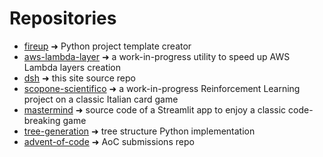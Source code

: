 # Repositories

- [fireup](https://github.com/a-slice-of-py/fire-up) ➜ Python project template creator
- [aws-lambda-layer](https://github.com/a-slice-of-py/aws-lambda-layer) ➜ a work-in-progress utility to speed up AWS Lambda layers creation
- [dsh](https://github.com/a-slice-of-py/data-scientist-hub) ➜ this site source repo
- [scopone-scientifico](https://github.com/a-slice-of-py/scopone-scientifico) ➜ a work-in-progress Reinforcement Learning project on a classic Italian card game
- [mastermind](https://github.com/a-slice-of-py/mastermind) ➜ source code of a Streamlit app to enjoy a classic code-breaking game
- [tree-generation](https://github.com/a-slice-of-py/tree-generation) ➜ tree structure Python implementation
- [advent-of-code](https://github.com/a-slice-of-py/advent-of-code) ➜ AoC submissions repo
